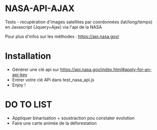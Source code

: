 # NASA-API-AJAX
Tests - recupération d'images satellites par coordonnées (lat/long/temps) en Javascript (Jquery+Ajax) via l'api de la NASA


Pour plus d'infos sur les méthodes : https://api.nasa.gov/

# Installation
* Générer une clé api sur https://api.nasa.gov/index.html#apply-for-an-api-key
* Entrer votre clé APi dans test_nasa_api.js
* Enjoy !

# DO TO LIST
* Appliquer binarisation + soustraction pou constater evolution
* Faire une carte animée de la déforestation
